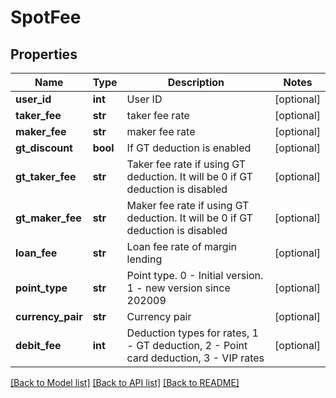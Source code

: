 # SpotFee

## Properties
Name | Type | Description | Notes
------------ | ------------- | ------------- | -------------
**user_id** | **int** | User ID | [optional] 
**taker_fee** | **str** | taker fee rate | [optional] 
**maker_fee** | **str** | maker fee rate | [optional] 
**gt_discount** | **bool** | If GT deduction is enabled | [optional] 
**gt_taker_fee** | **str** | Taker fee rate if using GT deduction. It will be 0 if GT deduction is disabled | [optional] 
**gt_maker_fee** | **str** | Maker fee rate if using GT deduction. It will be 0 if GT deduction is disabled | [optional] 
**loan_fee** | **str** | Loan fee rate of margin lending | [optional] 
**point_type** | **str** | Point type. 0 - Initial version. 1 - new version since 202009 | [optional] 
**currency_pair** | **str** | Currency pair | [optional] 
**debit_fee** | **int** | Deduction types for rates, 1 - GT deduction, 2 - Point card deduction, 3 - VIP rates | [optional] 

[[Back to Model list]](../README.md#documentation-for-models) [[Back to API list]](../README.md#documentation-for-api-endpoints) [[Back to README]](../README.md)


